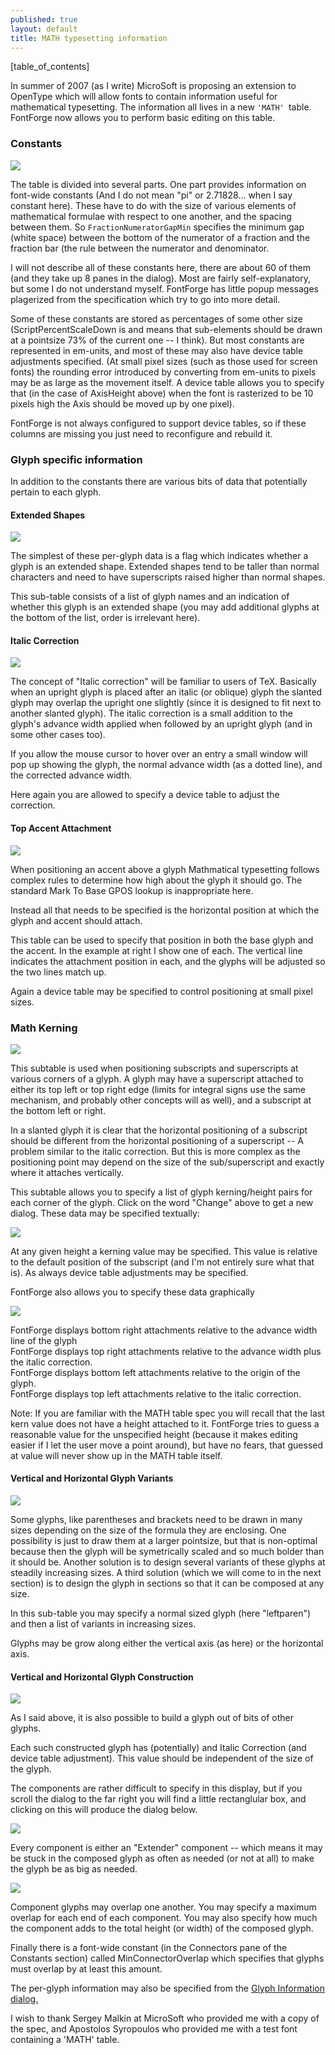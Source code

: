 ```yaml
---
published: true
layout: default
title: MATH typesetting information
---
```



[table_of_contents]


In summer of 2007 (as I write) MicroSoft is proposing an extension to
OpenType which will allow fonts to contain information useful for
mathematical typesetting. The information all lives in a new
`'MATH' `table. FontForge now allows you to perform basic editing on
this table.


### Constants

![](/assets/img/dialogs1-MATH-Constants.png)

The table is divided into several parts. One part
provides information on font-wide constants (And I do not mean "pi" or
2.71828... when I say constant here). These have to do with the size of
various elements of mathematical formulae with respect to one another,
and the spacing between them. So `FractionNumeratorGapMin` specifies the
minimum gap (white space) between the bottom of the numerator of a
fraction and the fraction bar (the rule between the numerator and
denominator.

I will not describe all of these constants here, there are about 60 of
them (and they take up 8 panes in the dialog). Most are fairly
self-explanatory, but some I do not understand myself. FontForge has
little popup messages plagerized from the specification which try to go
into more detail.

Some of these constants are stored as percentages of some other size
(ScriptPercentScaleDown is and means that sub-elements should be drawn
at a pointsize 73% of the current one -- I think). But most constants
are represented in em-units, and most of these may also have device
table adjustments specified. (At small pixel sizes (such as those used
for screen fonts) the rounding error introduced by converting from
em-units to pixels may be as large as the movement itself. A device
table allows you to specify that (in the case of AxisHeight above) when
the font is rasterized to be 10 pixels high the Axis should be moved up
by one pixel).

FontForge is not always configured to support device tables, so if these
columns are missing you just need to reconfigure and rebuild it.


### Glyph specific information

In addition to the constants there are various bits of data that
potentially pertain to each glyph.


#### Extended Shapes

![](/assets/img/dialogs1-MATH-Exten.png)

The simplest of these per-glyph data is a flag which
indicates whether a glyph is an extended shape. Extended shapes tend to
be taller than normal characters and need to have superscripts raised
higher than normal shapes.

This sub-table consists of a list of glyph names and an indication of
whether this glyph is an extended shape (you may add additional glyphs
at the bottom of the list, order is irrelevant here).


#### Italic Correction

![](/assets/img/dialogs1-MATH-Italic.png)

The concept of "Italic correction" will be familiar
to users of TeX. Basically when an upright glyph is placed after an
italic (or oblique) glyph the slanted glyph may overlap the upright one
slightly (since it is designed to fit next to another slanted glyph).
The italic correction is a small addition to the glyph's advance width
applied when followed by an upright glyph (and in some other cases too).

If you allow the mouse cursor to hover over an entry a small window will
pop up showing the glyph, the normal advance width (as a dotted line),
and the corrected advance width.

Here again you are allowed to specify a device table to adjust the
correction.


#### Top Accent Attachment

![](/assets/img/dialogs1-MATH-TopAccent.png)

When positioning an accent above a glyph
Mathmatical typesetting follows complex rules to determine how high
about the glyph it should go. The standard Mark To Base GPOS lookup is
inappropriate here.

Instead all that needs to be specified is the horizontal position at
which the glyph and accent should attach.

This table can be used to specify that position in both the base glyph
and the accent. In the example at right I show one of each. The vertical
line indicates the attachment position in each, and the glyphs will be
adjusted so the two lines match up.

Again a device table may be specified to control positioning at small
pixel sizes.


### Math Kerning

![](/assets/img/dialogs1-MATH-MathKern.png)

This subtable is used when positioning subscripts
and superscripts at various corners of a glyph. A glyph may have a
superscript attached to either its top left or top right edge (limits
for integral signs use the same mechanism, and probably other concepts
will as well), and a subscript at the bottom left or right.

In a slanted glyph it is clear that the horizontal positioning of a
subscript should be different from the horizontal positioning of a
superscript -- A problem similar to the italic correction. But this is
more complex as the positioning point may depend on the size of the
sub/superscript and exactly where it attaches vertically.

This subtable allows you to specify a list of glyph kerning/height pairs
for each corner of the glyph. Click on the word "Change" above to get a
new dialog. These data may be specified textually:

 ![](/assets/img/dialogs1-MATH-MathKernText.png) 

At any given height a kerning value may be specified. This value is
relative to the default position of the subscript (and I'm not entirely
sure what that is). As always device table adjustments may be
specified.

FontForge also allows you to specify these data graphically

![](/assets/img/dialogs1-MATH-MathKernGraph.png)

FontForge displays bottom right attachments relative to the advance
width line of the glyph  
FontForge displays top right attachments relative to the advance width
plus the italic correction.  
FontForge displays bottom left attachments relative to the origin of
the glyph.  
FontForge displays top left attachments relative to the italic
correction.

Note: If you are familiar with the MATH table spec you will recall that
the last kern value does not have a height attached to it. FontForge
tries to guess a reasonable value for the unspecified height (because it
makes editing easier if I let the user move a point around), but have no
fears, that guessed at value will never show up in the MATH table
itself.


#### Vertical and Horizontal Glyph Variants

![](/assets/img/dialogs1-MATH-VertVariants.png)

Some glyphs, like parentheses and brackets
need to be drawn in many sizes depending on the size of the formula they
are enclosing. One possibility is just to draw them at a larger
pointsize, but that is non-optimal because then the glyph will be
symetrically scaled and so much bolder than it should be. Another
solution is to design several variants of these glyphs at steadily
increasing sizes. A third solution (which we will come to in the next
section) is to design the glyph in sections so that it can be composed
at any size.

In this sub-table you may specify a normal sized glyph (here
"leftparen") and then a list of variants in increasing sizes.

Glyphs may be grow along either the vertical axis (as here) or the
horizontal axis.


#### Vertical and Horizontal Glyph Construction

![](/assets/img/dialogs1-MATH-GlyphConstruction.png)

As I said above, it is also possible to build a glyph out of bits of 
other glyphs.

Each such constructed glyph has (potentially) and Italic Correction (and
device table adjustment). This value should be independent of the size
of the glyph.

The components are rather difficult to specify in this display, but if
you scroll the dialog to the far right you will find a little
rectanglular box, and clicking on this will produce the dialog below. 

![](/assets/img/dialogs1-MATH-GlyphConstructionDlg.png) 

Every component is either an "Extender" component -- which means it may be 
stuck in the composed glyph as often as needed (or not at all) to make the 
glyph be as big as needed.

![](/assets/img/dialogs1-MATH-GlyphConstructed.png)

Component glyphs may overlap one another. You may specify a maximum
overlap for each end of each component. You may also specify how much
the component adds to the total height (or width) of the composed glyph.

Finally there is a font-wide constant (in the Connectors pane of the
Constants section) called MinConnectorOverlap which specifies that
glyphs must overlap by at least this amount.

The per-glyph information may also be specified from the [Glyph
Information dialog.](../charinfo/)

I wish to thank Sergey Malkin at MicroSoft who provided me with a copy
of the spec, and Apostolos Syropoulos who provided me with a test font
containing a 'MATH' table.
